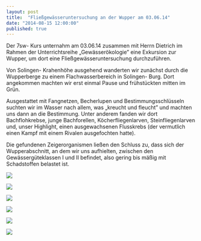 ```yaml
---
layout: post
title:  "Fließgewässeruntersuchung an der Wupper am 03.06.14"
date: "2014-08-15 12:00:00"
published: true
---
```


Der 7sw- Kurs unternahm am 03.06.14 zusammen mit Herrn Dietrich im Rahmen der Unterrichtsreihe „Gewässerökologie” eine Exkursion zur Wupper, um dort eine Fließgewässeruntersuchung durchzuführen.

Von Solingen- Krahenhöhe ausgehend wanderten wir zunächst durch die Wupperberge zu einem Flachwasserbereich in Solingen- Burg. Dort angekommen machten wir erst einmal Pause und frühstückten mitten im Grün.

Ausgestattet mit Fangnetzen, Becherlupen und Bestimmungsschlüsseln suchten wir im Wasser nach allem, was „kreucht und fleucht” und machten uns dann an die Bestimmung. Unter anderem fanden wir dort Bachflohkrebse, junge Bachforellen, Köcherfliegenlarven, Steinfliegenlarven und, unser Highlight, einen ausgewachsenen Flusskrebs (der vermutlich einen Kampf mit einem Rivalen ausgefochten hatte). 

Die gefundenen Zeigerorganismen ließen den Schluss zu, dass sich der Wupperabschnitt, an dem wir uns aufhielten, zwischen den Gewässergüteklassen I und II befindet, also gering bis mäßig mit Schadstoffen belastet ist. 

<p><img src="{{site.url}}/pics/2014/06/06/20140603_fliessgewaesser_1.jpg"></p>
<p><img src="{{site.url}}/pics/2014/06/06/20140603_fliessgewaesser_2.jpg"></p>
<p><img src="{{site.url}}/pics/2014/06/06/20140603_fliessgewaesser_3.jpg"></p>
<p><img src="{{site.url}}/pics/2014/06/06/20140603_fliessgewaesser_4.jpg"></p>
<p><img src="{{site.url}}/pics/2014/06/06/20140603_fliessgewaesser_5.jpg"></p>
<p><img src="{{site.url}}/pics/2014/06/06/20140603_fliessgewaesser_6.jpg"></p>

